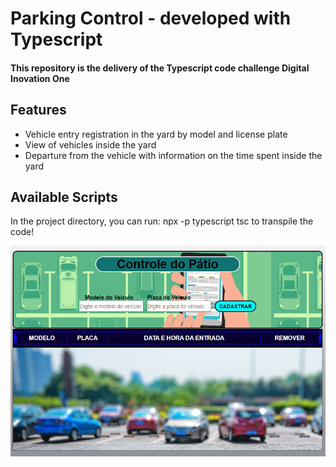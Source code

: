 # Parking Control - developed with Typescript

<h4>This repository is the delivery of the Typescript code challenge Digital Inovation One<h4>

## Features

- Vehicle entry registration in the yard by model and license plate
- View of vehicles inside the yard
- Departure from the vehicle with information on the time spent inside the yard
  
## Available Scripts

In the project directory, you can run:  npx -p typescript tsc to transpile the code!


![capa](./src/img/capa.png)

